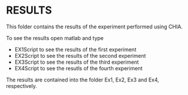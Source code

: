 # RESULTS

This folder contains the results of the experiment performed using CHIA. <br/>

To see the results open matlab and type 

 * EX1Script to see the results of the first experiment
 * EX2Script to see the results of the second experiment
 * EX3Script to see the results of the third experiment
 * EX4Script to see the resutls of the fourth experiment

The results are contained into the folder Ex1, Ex2, Ex3 and Ex4, respectively.
